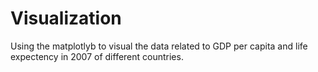 # Visualization
Using the matplotlyb to visual the data related to GDP per capita and life expectency in 2007 of different countries. 
